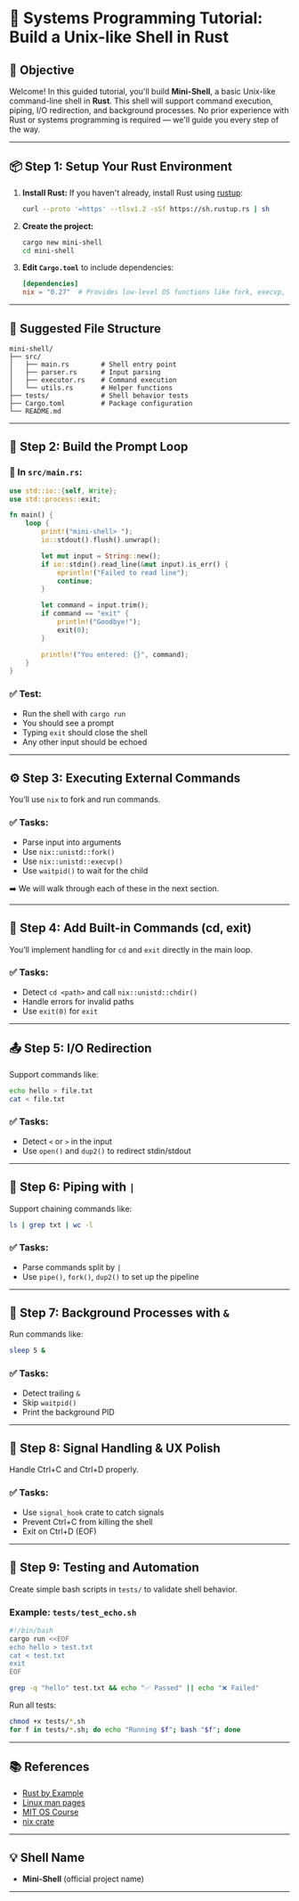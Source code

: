 # 🧪 Systems Programming Tutorial: Build a Unix-like Shell in Rust

## 🎯 Objective

Welcome! In this guided tutorial, you'll build **Mini-Shell**, a basic Unix-like command-line shell in **Rust**. This shell will support command execution, piping, I/O redirection, and background processes. No prior experience with Rust or systems programming is required — we'll guide you every step of the way.

---

## 📦 Step 1: Setup Your Rust Environment

1. **Install Rust:** If you haven't already, install Rust using [rustup](https://rustup.rs/):

   ```bash
   curl --proto '=https' --tlsv1.2 -sSf https://sh.rustup.rs | sh
   ```

2. **Create the project:**

   ```bash
   cargo new mini-shell
   cd mini-shell
   ```

3. **Edit `Cargo.toml`** to include dependencies:

   ```toml
   [dependencies]
   nix = "0.27"  # Provides low-level OS functions like fork, execvp, dup2
   ```

---

## 📁 Suggested File Structure

```
mini-shell/
├── src/
│   ├── main.rs        # Shell entry point
│   ├── parser.rs      # Input parsing
│   ├── executor.rs    # Command execution
│   └── utils.rs       # Helper functions
├── tests/             # Shell behavior tests
├── Cargo.toml         # Package configuration
└── README.md
```

---

## 🧩 Step 2: Build the Prompt Loop

### 📝 In `src/main.rs`:

```rust
use std::io::{self, Write};
use std::process::exit;

fn main() {
    loop {
        print!("mini-shell> ");
        io::stdout().flush().unwrap();

        let mut input = String::new();
        if io::stdin().read_line(&mut input).is_err() {
            eprintln!("Failed to read line");
            continue;
        }

        let command = input.trim();
        if command == "exit" {
            println!("Goodbye!");
            exit(0);
        }

        println!("You entered: {}", command);
    }
}
```

### ✅ Test:

* Run the shell with `cargo run`
* You should see a prompt
* Typing `exit` should close the shell
* Any other input should be echoed

---

## ⚙️ Step 3: Executing External Commands

You’ll use `nix` to fork and run commands.

### ✅ Tasks:

* Parse input into arguments
* Use `nix::unistd::fork()`
* Use `nix::unistd::execvp()`
* Use `waitpid()` to wait for the child

➡️ We will walk through each of these in the next section.

---

## 🔄 Step 4: Add Built-in Commands (cd, exit)

You’ll implement handling for `cd` and `exit` directly in the main loop.

### ✅ Tasks:

* Detect `cd <path>` and call `nix::unistd::chdir()`
* Handle errors for invalid paths
* Use `exit(0)` for `exit`

---

## 📤 Step 5: I/O Redirection

Support commands like:

```bash
echo hello > file.txt
cat < file.txt
```

### ✅ Tasks:

* Detect `<` or `>` in the input
* Use `open()` and `dup2()` to redirect stdin/stdout

---

## 🔗 Step 6: Piping with `|`

Support chaining commands like:

```bash
ls | grep txt | wc -l
```

### ✅ Tasks:

* Parse commands split by `|`
* Use `pipe()`, `fork()`, `dup2()` to set up the pipeline

---

## 👤 Step 7: Background Processes with `&`

Run commands like:

```bash
sleep 5 &
```

### ✅ Tasks:

* Detect trailing `&`
* Skip `waitpid()`
* Print the background PID

---

## 🧼 Step 8: Signal Handling & UX Polish

Handle Ctrl+C and Ctrl+D properly.

### ✅ Tasks:

* Use `signal_hook` crate to catch signals
* Prevent Ctrl+C from killing the shell
* Exit on Ctrl+D (EOF)

---

## 🧪 Step 9: Testing and Automation

Create simple bash scripts in `tests/` to validate shell behavior.

### Example: `tests/test_echo.sh`

```bash
#!/bin/bash
cargo run <<EOF
echo hello > test.txt
cat < test.txt
exit
EOF

grep -q "hello" test.txt && echo "✅ Passed" || echo "❌ Failed"
```

Run all tests:

```bash
chmod +x tests/*.sh
for f in tests/*.sh; do echo "Running $f"; bash "$f"; done
```

---

## 📚 References

* [Rust by Example](https://doc.rust-lang.org/rust-by-example/)
* [Linux man pages](https://man7.org/linux/man-pages/)
* [MIT OS Course](https://pdos.csail.mit.edu/6.828/)
* [nix crate](https://docs.rs/nix/latest/nix/)

---

## 💡 Shell Name

* **Mini-Shell** (official project name)

---

